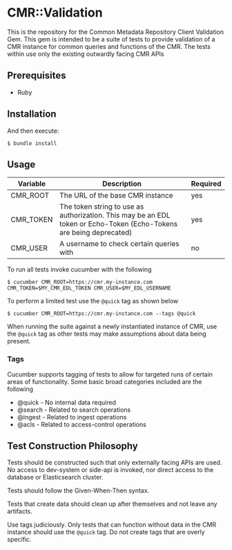 # CMR::Validation

This is the repository for the Common Metadata Repository Client Validation Gem. This gem is intended to be a suite of tests to provide validation of a CMR instance for common queries and functions of the CMR. The tests within use only the existing outwardly facing CMR APIs

## Prerequisites

* Ruby

## Installation

And then execute:

    $ bundle install

## Usage

| Variable | Description | Required |
|----------|-------------|----------|
| CMR_ROOT | The URL of the base CMR instance | yes |
| CMR_TOKEN | The token string to use as authorization. This may be an EDL token or Echo-Token (Echo-Tokens are being deprecated) | yes |
| CMR_USER | A username to check certain queries with | no |

To run all tests invoke cucumber with the following

    $ cucumber CMR_ROOT=https://cmr.my-instance.com CMR_TOKEN=$MY_CMR_EDL_TOKEN CMR_USER=$MY_EDL_USERNAME


To perform a limited test use the `@quick` tag as shown below

    $ cucumber CMR_ROOT=https://cmr.my-instance.com --tags @quick


When running the suite against a newly instantiated instance of CMR, use the `@quick` tag as other tests may make assumptions about data being present.

### Tags

Cucumber supports tagging of tests to allow for targeted runs of certain areas of functionality. Some basic broad categories included are the following

* @quick - No internal data required
* @search - Related to search operations
* @ingest - Related to ingest operations
* @acls - Related to access-control operations

## Test Construction Philosophy

Tests should be constructed such that only externally facing APIs are used. No access to dev-system or side-api is invoked, nor direct access to the database or Elasticsearch cluster.

Tests should follow the Given-When-Then syntax.

Tests that create data should clean up after themselves and not leave any artifacts.

Use tags judiciously. Only tests that can function without data in the CMR instance should use the `@quick` tag. Do not create tags that are overly specific.
